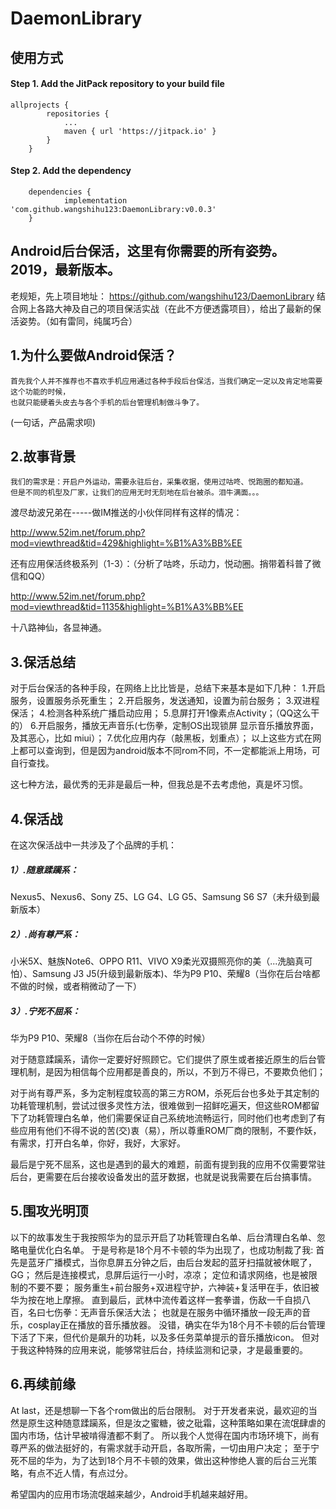 # DaemonLibrary

## 使用方式
#### Step 1. Add the JitPack repository to your build file
```
allprojects {
		repositories {
			...
			maven { url 'https://jitpack.io' }
		}
	}
```

#### Step 2. Add the dependency
~~~
	dependencies {
	        implementation 'com.github.wangshihu123:DaemonLibrary:v0.0.3'
	}
~~~

## Android后台保活，这里有你需要的所有姿势。2019，最新版本。
老规矩，先上项目地址：
https://github.com/wangshihu123/DaemonLibrary
  结合网上各路大神及自己的项目保活实战（在此不方便透露项目），给出了最新的保活姿势。（如有雷同，纯属巧合）

## 1.为什么要做Android保活？
 	首先我个人并不推荐也不喜欢手机应用通过各种手段后台保活，当我们确定一定以及肯定地需要这个功能的时候，
	也就只能硬着头皮去与各个手机的后台管理机制做斗争了。
(一句话，产品需求呗)

## 2.故事背景
  	我们的需求是：开启户外运动，需要永驻后台，采集收据，使用过咕咚、悦跑圈的都知道。
  	但是不同的机型及厂家，让我们的应用无时无刻地在后台被杀。泪牛满面。。。
  渡尽劫波兄弟在-----做IM推送的小伙伴同样有这样的情况：

  http://www.52im.net/forum.php?mod=viewthread&tid=429&highlight=%B1%A3%BB%EE

  还有应用保活终极系列（1-3）：（分析了咕咚，乐动力，悦动圈。捎带着科普了微信和QQ）

  http://www.52im.net/forum.php?mod=viewthread&tid=1135&highlight=%B1%A3%BB%EE

  十八路神仙，各显神通。
  
 
## 3.保活总结
  对于后台保活的各种手段，在网络上比比皆是，总结下来基本是如下几种：
  1.开启服务，设置服务杀死重生；
  2.开启服务，发送通知，设置为前台服务；
  3.双进程保活；
  4.检测各种系统广播启动应用；
  5.息屏打开1像素点Activity；（QQ这么干的）
  6.开启服务，播放无声音乐(七伤拳，定制OS出现锁屏 显示音乐播放界面，及其恶心，比如 miui）；
  7.优化应用内存（敲黑板，划重点）；
  以上这些方式在网上都可以查询到，但是因为android版本不同rom不同，不一定都能派上用场，可自行查找。

这七种方法，最优秀的无非是最后一种，但我总是不去考虑他，真是坏习惯。

## 4.保活战

在这次保活战中一共涉及了个品牌的手机：
##### 1）.随意蹂躏系：
  Nexus5、Nexus6、Sony Z5、LG G4、LG G5、Samsung S6 S7（未升级到最新版本）
##### 2）.尚有尊严系：
  小米5X、魅族Note6、OPPO R11、VIVO X9柔光双摄照亮你的美（...洗脑真可怕）、Samsung J3 J5(升级到最新版本)、华为P9 P10、荣耀8（当你在后台啥都不做的时候，或者稍微动了一下）
##### 3）.宁死不屈系：
  华为P9 P10、荣耀8（当你在后台动个不停的时候）

对于随意蹂躏系，请你一定要好好照顾它。它们提供了原生或者接近原生的后台管理机制，是因为相信每个应用都是善良的，所以，不到万不得已，不要欺负他们；

对于尚有尊严系，多为定制程度较高的第三方ROM，杀死后台也多处于其定制的功耗管理机制，尝试过很多灵性方法，很难做到一招鲜吃遍天，但这些ROM都留下了功耗管理白名单，他们需要保证自己系统地流畅运行，同时他们也考虑到了有些应用有他们不得不说的苦(交)衷（易），所以尊重ROM厂商的限制，不要作妖，有需求，打开白名单，你好，我好，大家好。

最后是宁死不屈系，这也是遇到的最大的难题，前面有提到我的应用不仅需要常驻后台，更需要在后台接收设备发出的蓝牙数据，也就是说我需要在后台搞事情。

## 5.围攻光明顶
以下的故事发生于我按照华为的显示开启了功耗管理白名单、后台清理白名单、忽略电量优化白名单。
于是号称是18个月不卡顿的华为出现了，也成功制裁了我:
  首先是蓝牙广播模式，当你息屏五分钟之后，由后台发起的蓝牙扫描就被休眠了，GG；
  然后是连接模式，息屏后运行一小时，凉凉；
  定位和请求网络，也是被限制的不要不要；
  服务重生+前台服务+双进程守护，六神装+复活甲在手，依旧被华为按在地上摩擦。
  直到最后，武林中流传着这样一套拳谱，伤敌一千自损八百，名曰七伤拳：无声音乐保活大法；
  也就是在服务中循环播放一段无声的音乐，cosplay正在播放的音乐播放器。
  没错，确实在华为18个月不卡顿的后台管理下活了下来，但代价是飙升的功耗，以及多任务菜单提示的音乐播放icon。
  但对于我这种特殊的应用来说，能够常驻后台，持续监测和记录，才是最重要的。

## 6.再续前缘
At last，还是想聊一下各个rom做出的后台限制。
  对于开发者来说，最欢迎的当然是原生这种随意蹂躏系，但是汝之蜜糖，彼之砒霜，这种策略如果在流氓肆虐的国内市场，估计早被啃得渣都不剩了。
  所以我个人觉得在国内市场环境下，尚有尊严系的做法挺好的，有需求就手动开启，各取所需，一切由用户决定；
  至于宁死不屈的华为，为了达到18个月不卡顿的效果，做出这种惨绝人寰的后台三光策略，有点不近人情，有点过分。

希望国内的应用市场流氓越来越少，Android手机越来越好用。
